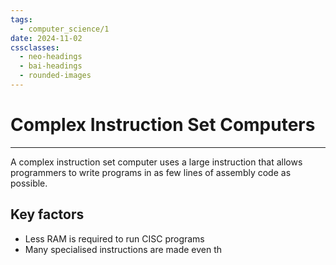 ```yaml
---
tags:
  - computer_science/1
date: 2024-11-02
cssclasses:
  - neo-headings
  - bai-headings
  - rounded-images
---
```

# Complex Instruction Set Computers
***
A complex instruction set computer uses a large instruction that allows programmers to write programs in as few lines of assembly code as possible.
## Key factors
- Less RAM is required to run CISC programs
- Many specialised instructions are made even th